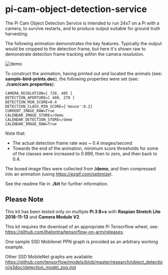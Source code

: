 # pi-cam-object-detection-service

The Pi Cam Object Detection Service is intended to run 24x7 on a Pi with a camera, to survive restarts, and to produce output suitable for ground truth harvesting.

The following animation demonstrates the key features.
Typically the output would be cropped to the detection frame, but here it's shown raw to demonstrate detection frame tracking within the camera resolution.

![demo](eb_12_v08_480x270_01c_500k-20.gif)

To construct the animation, having printed out and located the animals (see: **sample-bird-prints.doc**), the following properties were set (see: **./cam/cam.properties**):

    CAMERA_RESOLUTION=[ 720, 405 ]
    DETECTION_APERTURE=[ 480, 270 ]
    DETECTION_MIN_SCORE=0.4
    DETECTION_CLASS_MIN_SCORE={'mouse':0.2}  
    CURRENT_IMAGE_RAW=True 
    CALENDAR_IMAGE_STORE=/demo
    CALENDAR_DETECTION_STORE=/demo
    CALENDAR_IMAGE_RAW=True

Note that:
-  The actual detection frame rate was ~ 0.4 images/second
-  Towards the end of the animation, minimum score thresholds for some of the classes were increased to 0.999, then to zero, and then back to 0.4.

The boxed image files were collected from **/demo**, and then compressed into an animation (using https://ezgif.com/optimize).

See the readme file in **./kit** for further information.


## Please Note
This kit has been tested only on multiple **Pi 3 B+s** with **Raspian Stretch Lite 2018-11-13** and **Camera Module V2**.

This kit requires the download of an appropriate Pi Tensorflow wheel, see: https://github.com/lhelontra/tensorflow-on-arm/releases.

One sample SSD Mobilenet PPN graph is provided as an arbitrary working example.

Other SSD MobileNet graphs are available: https://github.com/tensorflow/models/blob/master/research/object_detection/g3doc/detection_model_zoo.md
